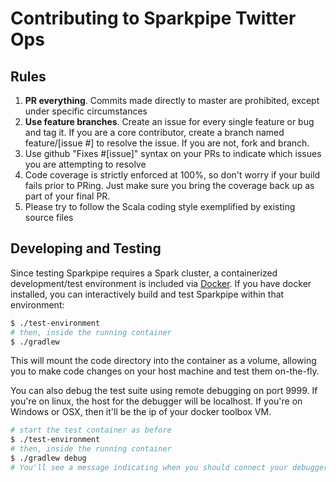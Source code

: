 # Contributing to Sparkpipe Twitter Ops

## Rules

1. **PR everything**. Commits made directly to master are prohibited, except under specific circumstances
1. **Use feature branches**. Create an issue for every single feature or bug and tag it. If you are a core contributor, create a branch named feature/[issue #] to resolve the issue. If you are not, fork and branch.
1. Use github "Fixes #[issue]" syntax on your PRs to indicate which issues you are attempting to resolve
1. Code coverage is strictly enforced at 100%, so don't worry if your build fails prior to PRing. Just make sure you bring the coverage back up as part of your final PR.
1. Please try to follow the Scala coding style exemplified by existing source files

## Developing and Testing

Since testing Sparkpipe requires a Spark cluster, a containerized development/test environment is included via [Docker](https://www.docker.com/). If you have docker installed, you can interactively build and test Sparkpipe within that environment:

```bash
$ ./test-environment
# then, inside the running container
$ ./gradlew
```

This will mount the code directory into the container as a volume, allowing you to make code changes on your host machine and test them on-the-fly.

You can also debug the test suite using remote debugging on port 9999. If you're on linux, the host for the debugger will be localhost. If you're on Windows or OSX, then it'll be the ip of your docker toolbox VM.

```bash
# start the test container as before
$ ./test-environment
# then, inside the running container
$ ./gradlew debug
# You'll see a message indicating when you should connect your debugger.
```
